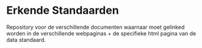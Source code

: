 # Erkende Standaarden

Repository voor de verschillende documenten waarnaar moet gelinked worden in de verschillende webpaginas + de specifieke html pagina van de data standaard.
